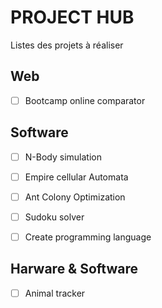 # PROJECT HUB

Listes des projets à réaliser

## Web

- [ ] Bootcamp online comparator


## Software

- [ ] N-Body simulation
- [ ] Empire cellular Automata
- [ ] Ant Colony Optimization
- [ ] Sudoku solver
- [ ] Create programming language


## Harware & Software

- [ ] Animal tracker